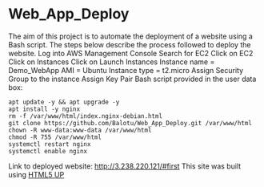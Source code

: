 # Web_App_Deploy
The aim of this project is to automate the deployment of a website using a Bash script. 
The steps below describe the process followed to deploy the website.
Log into AWS Management Console
Search for EC2
Click on EC2
Click on Instances
Click on Launch Instances
Instance name = Demo_WebApp
AMI = Ubuntu
Instance type = t2.micro
Assign Security Group to the instance
Assign Key Pair
Bash script provided in the user data box:
```#!/bin/bash
apt update -y && apt upgrade -y
apt install -y nginx
rm -f /var/www/html/index.nginx-debian.html
git clone https://github.com/Balotu/Web_App_Deploy.git /var/www/html
chown -R www-data:www-data /var/www/html
chmod -R 755 /var/www/html
systemctl restart nginx
systemctl enable nginx
```
Link to deployed website:
http://3.238.220.121/#first
This site was built using [HTML5 UP](https://html5up.net/)

